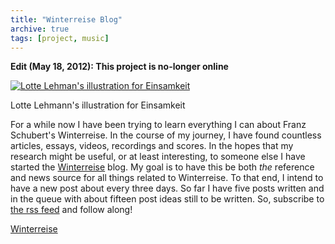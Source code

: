 ```yaml
---
title: "Winterreise Blog"
archive: true
tags: [project, music]
---
```


**Edit (May 18, 2012): This project is no-longer online**

[![Lotte Lehman's illustration for Einsamkeit](/uploads/2009/04/12-einsamkeit-201x300.jpg "12-einsamkeit")](/uploads/2009/04/12-einsamkeit.jpg)

Lotte Lehmann's illustration for Einsamkeit

For a while now I have been trying to learn everything I can about Franz Schubert's Winterreise. In the course of my journey, I have found countless articles, essays, videos, recordings and scores. In the hopes that my research might be useful, or at least interesting, to someone else I have started the [Winterreise](http://winterreise.classicalcode.com "Winterreise") blog. My goal is to have this be both _the_ reference and news source for all things related to Winterreise. To that end, I intend to have a new post about every three days. So far I have five posts written and in the queue with about fifteen post ideas still to be written. So, subscribe to [the rss feed](http://winterreise.classicalcode.com/?feed=rss2) and follow along!

[Winterreise](http://winterreise.classicalcode.com/)
